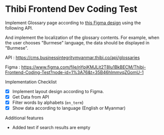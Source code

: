 # Thibi Frontend Dev Coding Test

Implement Glossary page according to [this Figma design](https://www.figma.com/file/nYpjKMJLit2T8Iu1BkBECM/Thibi-Frontend-Coding-Test?node-id=1%3A76&t=35B46hlmmvqZGomU-1) using the following API.

And implement the localization of the glossary contents. For example, when the user chooses "Burmese" language, the data should be displayed in "Burmese".

API : https://cms.businessintegritymyanmar.thibi.co/api/glossaries

Figma :
https://www.figma.com/file/nYpjKMJLit2T8Iu1BkBECM/Thibi-Frontend-Coding-Test?node-id=1%3A76&t=35B46hlmmvqZGomU-1

Implementation Checklist

- [x] Implement layout design according to Figma.
- [x] Get Data from API
- [x] Filter words by alphabets (`en_term`)
- [x] Show data according to language (English or Myanmar)

Additional features

- Added text if search results are empty
